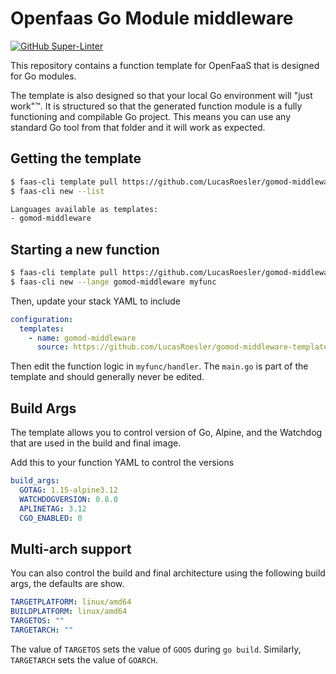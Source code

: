 # Openfaas Go Module middleware

[![GitHub Super-Linter](https://github.com/LucasRoesler/gomod-middleware-template/workflows/Lint%20and%20Test/badge.svg)](https://github.com/marketplace/actions/super-linter)

This repository contains a function template for OpenFaaS that is designed for Go modules.

The template is also designed so that your local Go environment will "just work"™️. It is structured
so that the generated function module is a fully functioning and compilable Go project. This means you
can use any standard Go tool from that folder and it will work as expected.

## Getting the template
```sh
$ faas-cli template pull https://github.com/LucasRoesler/gomod-middleware-template
$ faas-cli new --list

Languages available as templates:
- gomod-middleware
```


## Starting a new function

```sh
$ faas-cli template pull https://github.com/LucasRoesler/gomod-middleware-template
$ faas-cli new --lange gomod-middleware myfunc


```

Then, update your stack YAML to include

```yaml
configuration:
  templates:
    - name: gomod-middleware
      source: https://github.com/LucasRoesler/gomod-middleware-template
```

Then edit the function logic in `myfunc/handler`.  The `main.go` is part of the template and should generally never be edited.


## Build Args
The template allows you to control version of Go, Alpine, and the Watchdog that are used in the build and final image.

Add this to your function YAML to control the versions
```yaml
build_args:
  GOTAG: 1.15-alpine3.12
  WATCHDOGVERSION: 0.8.0
  APLINETAG: 3.12
  CGO_ENABLED: 0
```


## Multi-arch support
You can also control the build and final architecture using the following build args, the defaults
are show.


```yaml
TARGETPLATFORM: linux/amd64
BUILDPLATFORM: linux/amd64
TARGETOS: ""
TARGETARCH: ""
```

The value of `TARGETOS` sets the value of `GOOS` during `go build`. Similarly, `TARGETARCH` sets the value of `GOARCH`.

